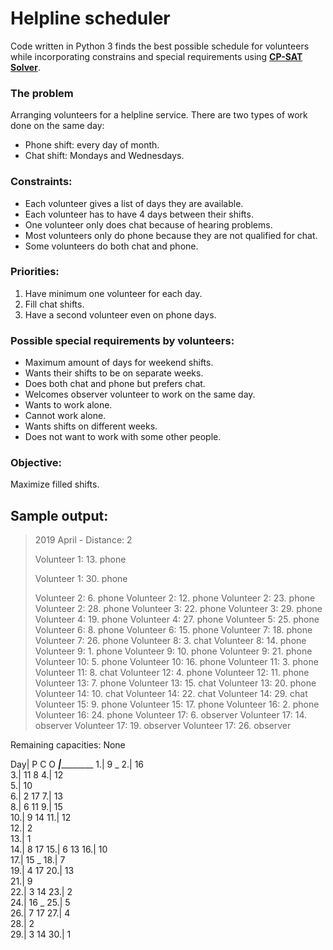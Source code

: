 # Helpline scheduler
Code written in Python 3 finds the best possible schedule for volunteers while incorporating constrains and special requirements using **[CP-SAT Solver](https://developers.google.com/optimization/cp/cp_solver)**.

### The problem
Arranging volunteers for a helpline service. There are two types of work done on the same day:
- Phone shift: every day of month.
- Chat shift: Mondays and Wednesdays.

### Constraints:
- Each volunteer gives a list of days they are available.
- Each volunteer has to have 4 days between their shifts.
- One volunteer only does chat because of hearing problems.
- Most volunteers only do phone because they are not qualified for chat.
- Some volunteers do both chat and phone.

### Priorities:
1. Have minimum one volunteer for each day.
2. Fill chat shifts.
3. Have a second volunteer even on phone days.

### Possible special requirements by volunteers:
 - Maximum amount of days for weekend shifts.
 - Wants their shifts to be on separate weeks.
 - Does both chat and phone but prefers chat.
 - Welcomes observer volunteer to work on the same day.
 - Wants to work alone.
 - Cannot work alone.
 - Wants shifts on different weeks.
 - Does not want to work with some other people.

### Objective:
 Maximize filled shifts.

## Sample output:

>2019 April   -   Distance: 2
>
>Volunteer 1: 13. phone
>
>Volunteer 1: 30. phone
>
>Volunteer 2: 6. phone
Volunteer 2: 12. phone
Volunteer 2: 23. phone
Volunteer 2: 28. phone
Volunteer 3: 22. phone
Volunteer 3: 29. phone
Volunteer 4: 19. phone
Volunteer 4: 27. phone
Volunteer 5: 25. phone
Volunteer 6: 8. phone
Volunteer 6: 15. phone
Volunteer 7: 18. phone
Volunteer 7: 26. phone
Volunteer 8: 3. chat
Volunteer 8: 14. phone
Volunteer 9: 1. phone
Volunteer 9: 10. phone
Volunteer 9: 21. phone
Volunteer 10: 5. phone
Volunteer 10: 16. phone
Volunteer 11: 3. phone
Volunteer 11: 8. chat
Volunteer 12: 4. phone
Volunteer 12: 11. phone
Volunteer 13: 7. phone
Volunteer 13: 15. chat
Volunteer 13: 20. phone
Volunteer 14: 10. chat
Volunteer 14: 22. chat
Volunteer 14: 29. chat
Volunteer 15: 9. phone
Volunteer 15: 17. phone
Volunteer 16: 2. phone
Volunteer 16: 24. phone
Volunteer 17: 6. observer
Volunteer 17: 14. observer
Volunteer 17: 19. observer
Volunteer 17: 26. observer

Remaining capacities: None

Day|  P  C  O
___|___________
 1.|  9  _
 2.| 16    
 3.| 11  8
 4.| 12    
 5.| 10    
 6.|  2    17
 7.| 13    
 8.|  6 11
 9.| 15    
10.|  9 14
11.| 12    
12.|  2    
13.|  1    
14.|  8    17
15.|  6 13
16.| 10    
17.| 15  _
18.|  7    
19.|  4    17
20.| 13    
21.|  9    
22.|  3 14
23.|  2    
24.| 16  _
25.|  5    
26.|  7    17
27.|  4    
28.|  2    
29.|  3 14
30.|  1    
